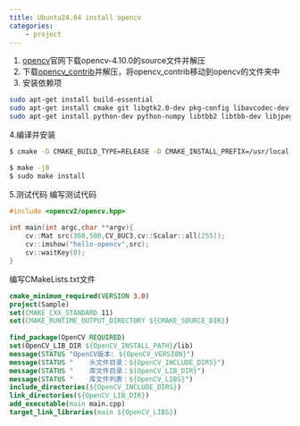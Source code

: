 ```yaml
---
title: Ubuntu24.04 install opencv
categories:
    - project
---
```

1. [opencv](https://opencv.org/releases/)官网下载opencv-4.10.0的source文件并解压
2. 下载[opencv_contrib]()并解压，将opencv_contrib移动到opencv的文件夹中
3. 安装依赖项

<!-- more -->

```bash
sudo apt-get install build-essential
sudo apt-get install cmake git libgtk2.0-dev pkg-config libavcodec-dev libavformat-dev libswscale-dev
sudo apt-get install python-dev python-numpy libtbb2 libtbb-dev libjpeg-dev libpng-dev libtiff-dev libjasper-dev libdc1394-22-dev
```

4.编译并安装

```bash
$ cmake -D CMAKE_BUILD_TYPE=RELEASE -D CMAKE_INSTALL_PREFIX=/usr/local -D WITH_TBB=ON -D BUILD_SHARED_LIBS=OFF -D WITH_OPENMP=ON -D ENABLE_PRECOMPILED_HEADERS=OFF ..

$ make -j8
$ sudo make install
```

5.测试代码
编写测试代码

```C++
#include <opencv2/opencv.hpp>
 
int main(int argc,char **argv){
    cv::Mat src(300,500,CV_8UC3,cv::Scalar::all(255));
    cv::imshow("hello-opencv",src);
    cv::waitKey(0);
}
```

编写CMakeLists.txt文件

```CMake
cmake_minimum_required(VERSION 3.0)
project(Sample)
set(CMAKE_CXX_STANDARD 11)
set(CMAKE_RUNTIME_OUTPUT_DIRECTORY ${CMAKE_SOURCE_DIR})
 
find_package(OpenCV REQUIRED)
set(OpenCV_LIB_DIR ${OpenCV_INSTALL_PATH}/lib)
message(STATUS "OpenCV版本: ${OpenCV_VERSION}")
message(STATUS "    头文件目录：${OpenCV_INCLUDE_DIRS}")
message(STATUS "    库文件目录：${OpenCV_LIB_DIR}")
message(STATUS "    库文件列表：${OpenCV_LIBS}")
include_directories(${OpenCV_INCLUDE_DIRS})
link_directories(${OpenCV_LIB_DIR})
add_executable(main main.cpp)
target_link_libraries(main ${OpenCV_LIBS})
```
